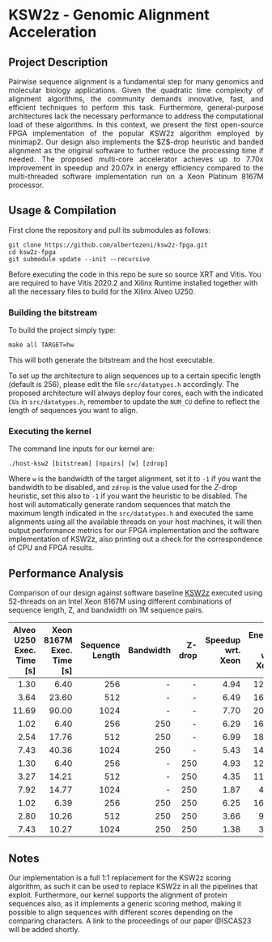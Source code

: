 # KSW2z - Genomic Alignment Acceleration

## Project Description
<p align="justify">
Pairwise sequence alignment is a fundamental step for many genomics and molecular biology applications.
Given the quadratic time complexity of alignment algorithms, the community demands innovative, fast, and efficient techniques to perform this task.
Furthermore, general-purpose architectures lack the necessary performance to address the computational load of these algorithms.
In this context, we present the first open-source FPGA implementation of the popular KSW2z algorithm employed by minimap2. 
Our design also implements the $Z$-drop heuristic and banded alignment as the original software to further reduce the processing time if needed.
The proposed multi-core accelerator achieves up to 7.70x improvement in speedup and 20.07x in energy efficiency compared to the multi-threaded software implementation run on a Xeon Platinum 8167M processor. 
</p>

## Usage & Compilation

First clone the repository and pull its submodules as follows:
```
git clone https://github.com/albertozeni/ksw2z-fpga.git
cd ksw2z-fpga
git submodule update --init --recursive
```
Before executing the code in this repo be sure so source XRT and Vitis.
You are required to have Vitis 2020.2 and Xilinx Runtime installed together with all the necessary files to build for the Xilinx Alveo U250.

### Building the bitstream

To build the project simply type:
```
make all TARGET=hw
```
This will both generate the bitstream and the host executable.

To set up the architecture to align sequences up to a certain specific length (default is 256), please edit the file `src/datatypes.h` accordingly.
The proposed architecture will always deploy four cores, each with the indicated `CUs` in `src/datatypes.h`, remember to update the `NUM_CU` define to reflect the length of sequences you want to align.

### Executing the kernel

The command line inputs for our kernel are:
```
./host-ksw2 [bitstream] [npairs] [w] [zdrop]
```
Where `w` is the bandwidth of the target alignment, set it to `-1` if you want the bandwidth to be disabled, and `zdrop` is the value used for the $Z$-drop heuristic,
set this also to `-1` if you want the heuristic to be disabled.
The host will automatically generate random sequences that match the maximum length indicated in the `src/datatypes.h` and executed the same alignments using all the available threads on your host machines,
it will then output performance metrics for our FPGA implementation and the software implementation of KSW2z, also printing out a check for the correspondence of CPU and FPGA results.

## Performance Analysis

Comparison of our design against software baseline [KSW2z](https://github.com/lh3/ksw2/blob/master/ksw2_extz2_sse.c) executed using 52-threads on an Intel Xeon 8167M using different combinations of sequence length, Z, and bandwidth on 1M sequence pairs.

Alveo U250 Exec. Time [s] | Xeon 8167M Exec. Time [s] | Sequence Length | Bandwidth | Z-drop | Speedup wrt. Xeon | Energy Eff. wrt. Xeon |
|--------: |--------:	|--------: |--------:	|--------: |--------: |--------:
1.30  | 6.40  | 256  | -   | -   | 4.94 | 12.86|
3.64  | 23.60 | 512  | -   | -   | 6.49 | 16.91|
11.69 | 90.00 | 1024 | -   | -   | 7.70 | 20.07|
1.02  | 6.40  | 256  | 250 | -   | 6.29 | 16.39|
2.54  | 17.76 | 512  | 250 | -   | 6.99 | 18.23|
7.43  | 40.36 | 1024 | 250 | -   | 5.43 | 14.15|
1.30  | 6.40  | 256  | -   | 250 | 4.93 | 12.86|
3.27  | 14.21 | 512  | -   | 250 | 4.35 | 11.33|
7.92  | 14.77 | 1024 | -   | 250 | 1.87 | 4.86 |
1.02  | 6.39  | 256  | 250 | 250 | 6.25 | 16.28|
2.80  | 10.26 | 512  | 250 | 250 | 3.66 | 9.54 |
7.43  | 10.27 | 1024 | 250 | 250 | 1.38 | 3.61 |

## Notes

Our implementation is a full 1:1 replacement for the KSW2z scoring algorithm, as such it can be used to replace KSW2z in all the pipelines that exploit.
Furthermore, our kernel supports the alignment of protein sequences also, as it implements a generic scoring method, making it possible to align sequences with different scores depending on the comparing characters.
A link to the proceedings of our paper @ISCAS23 will be added shortly.
